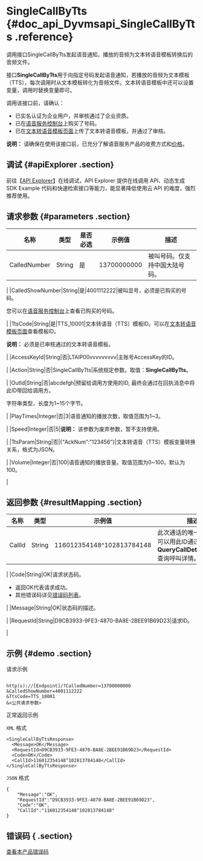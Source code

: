 # SingleCallByTts {#doc_api_Dyvmsapi_SingleCallByTts .reference}

调用接口SingleCallByTts发起语音通知，播放的音频为文本转语音模板转换后的音频文件。

接口**SingleCallByTts**用于向指定号码发起语音通知，若播放的音频为文本模板（TTS），每次调用时从文本模板转化为音频文件。文本转语音模板中还可以设置变量，调用时替换变量即可。

调用该接口前，请确认：

-   已实名认证为企业用户，并审核通过了企业资质。
-   已在[语音服务控制台](https://dyvms.console.aliyun.com/dyvms.htm#/number/normal)上购买了号码。
-   已在[文本转语音模板页面](https://dyvms.console.aliyun.com/dyvms.htm#/template)上传了文本转语音模板，并通过了审核。

**说明：** 请确保在使用该接口前，已充分了解语音服务产品的收费方式和[价格](https://www.aliyun.com/price/product#/vms/detail)。

## 调试 {#apiExplorer .section}

前往【[API Explorer](https://api.aliyun.com/#product=Dyvmsapi&api=SingleCallByTts)】在线调试，API Explorer 提供在线调用 API、动态生成 SDK Example 代码和快速检索接口等能力，能显著降低使用云 API 的难度，强烈推荐使用。

## 请求参数 {#parameters .section}

|名称|类型|是否必选|示例值|描述|
|--|--|----|---|--|
|CalledNumber|String|是|13700000000|被叫号码。仅支持中国大陆号码。

 |
|CalledShowNumber|String|是|4001112222|被叫显号，必须是已购买的号码。

 您可以在[语音服务控制台](https://dyvms.console.aliyun.com/dyvms.htm#/number/normal)上查看已购买的号码。

 |
|TtsCode|String|是|TTS\_10001|文本转语音（TTS）模板ID。可以在[文本转语音模板页面](https://dyvms.console.aliyun.com/dyvms.htm#/template)查看模板ID。

 **说明：** 必须是已审核通过的文本转语音模板。

 |
|AccessKeyId|String|否|LTAIP00vvvvvvvvv|主账号AccessKey的ID。

 |
|Action|String|否|SingleCallByTts|系统规定参数。取值：**SingleCallByTts**。

 |
|OutId|String|否|abcdefgh|预留给调用方使用的ID, 最终会通过在回执消息中将此ID带回给调用方。

 字符串类型，长度为1~15个字节。

 |
|PlayTimes|Integer|否|3|语音通知的播放次数，取值范围为1~3。

 |
|Speed|Integer|否|5|**说明：** 该参数为废弃参数，暂不支持使用。

 |
|TtsParam|String|否|\{“AckNum”:”123456”\}|文本转语音（TTS）模板变量转换关系，格式为JSON。

 |
|Volume|Integer|否|100|语音通知的播放音量。取值范围为0~100，默认为100。

 |

## 返回参数 {#resultMapping .section}

|名称|类型|示例值|描述|
|--|--|---|--|
|CallId|String|116012354148^102813784148|此次通话的唯一回执ID，可以用此ID通过接口**QueryCallDetailByCallId**查询呼叫详情。

 |
|Code|String|OK|请求状态码。

 -   返回OK代表请求成功。
-   其他错误码详见[错误码列表](~~112502~~)。

 |
|Message|String|OK|状态码的描述。

 |
|RequestId|String|D9CB3933-9FE3-4870-BA8E-2BEE91B69D23|请求ID。

 |

## 示例 {#demo .section}

请求示例

``` {#request_demo}

http(s)://[Endpoint]/?CalledNumber=13700000000
&CalledShowNumber=4001112222
&TtsCode=TTS_10001
&<公共请求参数>

```

正常返回示例

`XML` 格式

``` {#xml_return_success_demo}
<SingleCallByTtsResponse>
  <Message>OK</Message>
  <RequestId>D9CB3933-9FE3-4870-BA8E-2BEE91B69D23</RequestId>
  <Code>OK</Code>
  <CallId>116012354148^102813784148</CallId>
</SingleCallByTtsResponse>

```

`JSON` 格式

``` {#json_return_success_demo}
{
	"Message":"OK",
	"RequestId":"D9CB3933-9FE3-4870-BA8E-2BEE91B69D23",
	"Code":"OK",
	"CallId":"116012354148^102813784148"
}
```

## 错误码 { .section}

[查看本产品错误码](https://error-center.aliyun.com/status/product/Dyvmsapi)

